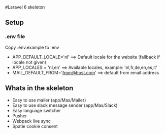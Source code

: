 #Laravel 6 skeleton


## Setup

### .env file

Copy .env.example to .env

- APP_DEFAULT_LOCALE='nl' ==> Default locale for the website (fallback if locale not given)
- APP_LOCALES = 'nl,en' ==> Available locales, example: 'nl,fr,de,en,es,it'
- MAIL_DEFAULT_FROM='from@host.com' ==> default from email address

## Whats in the skeleton
* Easy to use mailer (app/Max/Mailer)
* Easy to use slack message sender (app/Max/Slack)
* Easy language switcher
* Pusher
* Webpack live sync
* Spatie cookie consent
